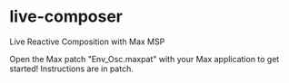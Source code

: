 # live-composer
Live Reactive Composition with Max MSP

Open the Max patch "Env_Osc.maxpat" with your Max application to get started! Instructions are in patch.
